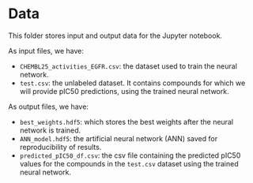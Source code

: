 # Data

This folder stores input and output data for the Jupyter notebook.

As input files, we have:

- `CHEMBL25_activities_EGFR.csv`: the dataset used to train the neural network.
- `test.csv`: the unlabeled dataset. It contains compounds for which we will provide pIC50 predictions, using the trained neural network.

As output files, we have:
- `best_weights.hdf5`: which stores the best weights after the neural network is trained.
- `ANN_model.hdf5`: the artificial neural network (ANN) saved for reproducibility of results.
- `predicted_pIC50_df.csv`: the csv file containing the predicted pIC50 values for the compounds in the `test.csv` dataset using the trained neural network.
